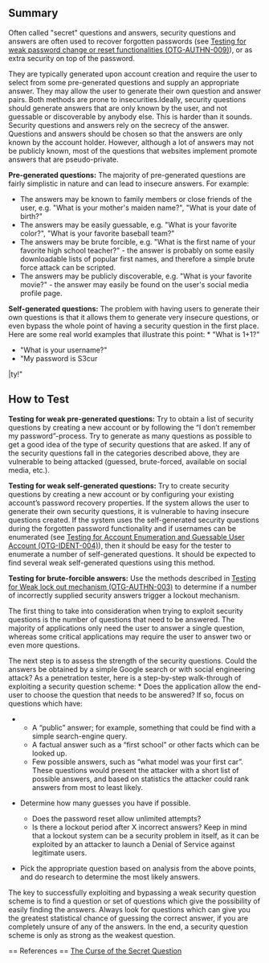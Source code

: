 ## Summary

Often called "secret" questions and answers, security questions and
answers are often used to recover forgotten passwords (see [Testing for
weak password change or reset functionalities
(OTG-AUTHN-009)](Testing_for_weak_password_change_or_reset_functionalities_\(OTG-AUTHN-009\) "wikilink")),
or as extra security on top of the password.

They are typically generated upon account creation and require the user
to select from some pre-generated questions and supply an appropriate
answer. They may allow the user to generate their own question and
answer pairs. Both methods are prone to insecurities.Ideally, security
questions should generate answers that are only known by the user, and
not guessable or discoverable by anybody else. This is harder than it
sounds.
Security questions and answers rely on the secrecy of the answer.
Questions and answers should be chosen so that the answers are only
known by the account holder. However, although a lot of answers may not
be publicly known, most of the questions that websites implement promote
answers that are pseudo-private.

**Pre-generated questions:**
The majority of pre-generated questions are fairly simplistic in nature
and can lead to insecure answers. For example:

  - The answers may be known to family members or close friends of the
    user, e.g. "What is your mother's maiden name?", "What is your date
    of birth?"
  - The answers may be easily guessable, e.g. "What is your favorite
    color?", "What is your favorite baseball team?"
  - The answers may be brute forcible, e.g. "What is the first name of
    your favorite high school teacher?" - the answer is probably on some
    easily downloadable lists of popular first names, and therefore a
    simple brute force attack can be scripted.
  - The answers may be publicly discoverable, e.g. "What is your
    favorite movie?" - the answer may easily be found on the user's
    social media profile page.


**Self-generated questions:**
The problem with having users to generate their own questions is that it
allows them to generate very insecure questions, or even bypass the
whole point of having a security question in the first place. Here are
some real world examples that illustrate this point:
\* "What is 1+1?"

  - "What is your username?"
  - "My password is S3cur

|ty\!"



## How to Test

**Testing for weak pre-generated questions:**
Try to obtain a list of security questions by creating a new account or
by following the “I don’t remember my password”-process. Try to generate
as many questions as possible to get a good idea of the type of security
questions that are asked. If any of the security questions fall in the
categories described above, they are vulnerable to being attacked
(guessed, brute-forced, available on social media, etc.).

**Testing for weak self-generated questions:**
Try to create security questions by creating a new account or by
configuring your existing account’s password recovery properties. If the
system allows the user to generate their own security questions, it is
vulnerable to having insecure questions created. If the system uses the
self-generated security questions during the forgotten password
functionality and if usernames can be enumerated (see [Testing for
Account Enumeration and Guessable User Account
(OTG-IDENT-004)](Testing_for_Account_Enumeration_and_Guessable_User_Account_\(OTG-IDENT-004\) "wikilink")),
then it should be easy for the tester to enumerate a number of
self-generated questions. It should be expected to find several weak
self-generated questions using this method.

**Testing for brute-forcible answers:**
Use the methods described in [Testing for Weak lock out mechanism
(OTG-AUTHN-003)](Testing_for_Weak_lock_out_mechanism_\(OTG-AUTHN-003\) "wikilink")
to determine if a number of incorrectly supplied security answers
trigger a lockout mechanism.

The first thing to take into consideration when trying to exploit
security questions is the number of questions that need to be answered.
The majority of applications only need the user to answer a single
question, whereas some critical applications may require the user to
answer two or even more questions.

The next step is to assess the strength of the security questions. Could
the answers be obtained by a simple Google search or with social
engineering attack? As a penetration tester, here is a step-by-step
walk-through of exploiting a security question scheme:
\* Does the application allow the end-user to choose the question that
needs to be answered? If so, focus on questions which have:

  -   - A “public” answer; for example, something that could be find
        with a simple search-engine query.
      - A factual answer such as a “first school” or other facts which
        can be looked up.
      - Few possible answers, such as “what model was your first car”.
        These questions would present the attacker with a short list of
        possible answers, and based on statistics the attacker could
        rank answers from most to least likely.

  - Determine how many guesses you have if possible.

      - Does the password reset allow unlimited attempts?
      - Is there a lockout period after X incorrect answers? Keep in
        mind that a lockout system can be a security problem in itself,
        as it can be exploited by an attacker to launch a Denial of
        Service against legitimate users.

  - Pick the appropriate question based on analysis from the above
    points, and do research to determine the most likely answers.


The key to successfully exploiting and bypassing a weak security
question scheme is to find a question or set of questions which give the
possibility of easily finding the answers. Always look for questions
which can give you the greatest statistical chance of guessing the
correct answer, if you are completely unsure of any of the answers. In
the end, a security question scheme is only as strong as the weakest
question.

\== References == [The Curse of the Secret
Question](http://www.schneier.com/essay-081.html)